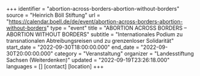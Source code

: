 +++
identifier = "abortion-across-borders-abortion-without-borders"
source = "Heinrich Böll Stiftung"
url = "https://calendar.boell.de/de/event/abortion-across-borders-abortion-without-borders"
type = "event"
title = "ABORTION ACROSS BORDERS – ABORTION WITHOUT BORDERS"
subtitle = "Internationales Podium zu transnationalen Abtreibungsreisen und zu grenzenloser Solidarität"
start_date = "2022-09-30T18:00:00.000"
end_date = "2022-09-30T20:00:00.000"
category = "Veranstaltung"
organizer = "Landesstiftung Sachsen (Weiterdenken)"
updated = "2022-09-19T23:26:18.000"
languages = []
[contact]
[location]
+++